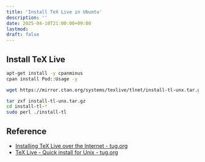 ```yaml
---
title: 'Install TeX Live in Ubuntu'
description: ''
date: 2025-04-10T21:00:00+09:00
lastmod: 
draft: false
---
```


## Install TeX Live

```bash
apt-get install -y cpanminus
cpan install Pod::Usage -y

wget https://mirror.ctan.org/systems/texlive/tlnet/install-tl-unx.tar.gz

tar zxf install-tl-unx.tar.gz
cd install-tl-*
sudo perl ./install-tl
```

## Reference

- [Installing TeX Live over the Internet - tug.org](https://tug.org/texlive/acquire-netinstall.html)
- [TeX Live - Quick install for Unix - tug.org](https://tug.org/texlive/quickinstall.html)
